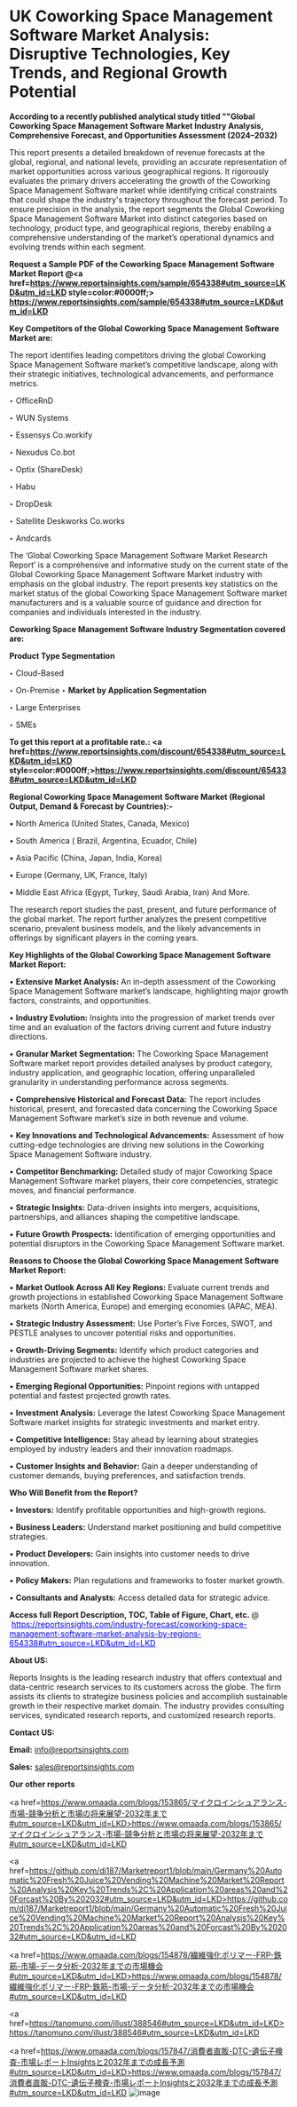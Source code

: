 # UK Coworking Space Management Software Market Analysis: Disruptive Technologies, Key Trends, and Regional Growth Potential

<strong>According to a recently published analytical study titled ""Global Coworking Space Management Software Market Industry Analysis, Comprehensive Forecast, and Opportunities Assessment (2024–2032)</strong>

This report presents a detailed breakdown of revenue forecasts at the global, regional, and national levels, providing an accurate representation of market opportunities across various geographical regions. It rigorously evaluates the primary drivers accelerating the growth of the Coworking Space Management Software market while identifying critical constraints that could shape the industry's trajectory throughout the forecast period. To ensure precision in the analysis, the report segments the Global Coworking Space Management Software Market into distinct categories based on technology, product type, and geographical regions, thereby enabling a comprehensive understanding of the market’s operational dynamics and evolving trends within each segment.

<strong>Request a Sample PDF of the Coworking Space Management Software Market Report </strong><strong>@<a href=https://www.reportsinsights.com/sample/654338#utm_source=LKD&utm_id=LKD style=color:#0000ff;> https://www.reportsinsights.com/sample/654338#utm_source=LKD&utm_id=LKD</a></strong></font>

<strong>Key Competitors of the Global Coworking Space Management Software Market are:</strong>

The report identifies leading competitors driving the global Coworking Space Management Software market’s competitive landscape, along with their strategic initiatives, technological advancements, and performance metrics.

‣ OfficeRnD

‣ WUN Systems

‣ Essensys
 Co.workify

‣ Nexudus
 Co.bot

‣ Optix (ShareDesk)

‣ Habu

‣ DropDesk

‣ Satellite Deskworks
 Co.works

‣ Andcards

The ‘Global Coworking Space Management Software Market Research Report’ is a comprehensive and informative study on the current state of the Global Coworking Space Management Software Market industry with emphasis on the global industry. The report presents key statistics on the market status of the global Coworking Space Management Software market manufacturers and is a valuable source of guidance and direction for companies and individuals interested in the industry.

<strong>Coworking Space Management Software Industry Segmentation covered are:</strong>

<strong>Product Type Segmentation</strong>

‣ Cloud-Based

‣ On-Premise
‣ 
<strong>Market by Application Segmentation</strong>

‣ Large Enterprises

‣ SMEs

<strong>To get this report at a profitable rate.: <a href=https://www.reportsinsights.com/discount/654338#utm_source=LKD&utm_id=LKD style=color:#0000ff;>https://www.reportsinsights.com/discount/654338#utm_source=LKD&utm_id=LKD</a></strong></font>

<strong>Regional Coworking Space Management Software Market (Regional Output, Demand &amp; Forecast by Countries):-</strong>

• North America (United States, Canada, Mexico)

• South America ( Brazil, Argentina, Ecuador, Chile)

• Asia Pacific (China, Japan, India, Korea)

• Europe (Germany, UK, France, Italy)

• Middle East Africa (Egypt, Turkey, Saudi Arabia, Iran) And More.

The research report studies the past, present, and future performance of the global market. The report further analyzes the present competitive scenario, prevalent business models, and the likely advancements in offerings by significant players in the coming years.

<strong>Key Highlights of the Global Coworking Space Management Software Market Report:</strong>

• <strong>Extensive Market Analysis:</strong> An in-depth assessment of the Coworking Space Management Software market’s landscape, highlighting major growth factors, constraints, and opportunities.

• <strong>Industry Evolution:</strong> Insights into the progression of market trends over time and an evaluation of the factors driving current and future industry directions.

• <strong>Granular Market Segmentation:</strong> The Coworking Space Management Software market report provides detailed analyses by product category, industry application, and geographic location, offering unparalleled granularity in understanding performance across segments.

• <strong>Comprehensive Historical and Forecast Data:</strong> The report includes historical, present, and forecasted data concerning the Coworking Space Management Software market’s size in both revenue and volume.

• <strong>Key Innovations and Technological Advancements:</strong> Assessment of how cutting-edge technologies are driving new solutions in the Coworking Space Management Software industry.

• <strong>Competitor Benchmarking:</strong> Detailed study of major Coworking Space Management Software market players, their core competencies, strategic moves, and financial performance.

• <strong>Strategic Insights:</strong> Data-driven insights into mergers, acquisitions, partnerships, and alliances shaping the competitive landscape.

• <strong>Future Growth Prospects:</strong> Identification of emerging opportunities and potential disruptors in the Coworking Space Management Software market.

<strong>Reasons to Choose the Global Coworking Space Management Software Market Report:</strong>

• <strong>Market Outlook Across All Key Regions:</strong> Evaluate current trends and growth projections in established Coworking Space Management Software markets (North America, Europe) and emerging economies (APAC, MEA).

• <strong>Strategic Industry Assessment:</strong> Use Porter’s Five Forces, SWOT, and PESTLE analyses to uncover potential risks and opportunities.

• <strong>Growth-Driving Segments:</strong> Identify which product categories and industries are projected to achieve the highest Coworking Space Management Software market shares.

• <strong>Emerging Regional Opportunities:</strong> Pinpoint regions with untapped potential and fastest projected growth rates.

• <strong>Investment Analysis:</strong> Leverage the latest Coworking Space Management Software market insights for strategic investments and market entry.

• <strong>Competitive Intelligence:</strong> Stay ahead by learning about strategies employed by industry leaders and their innovation roadmaps.

• <strong>Customer Insights and Behavior:</strong> Gain a deeper understanding of customer demands, buying preferences, and satisfaction trends.

<strong>Who Will Benefit from the Report?</strong>

• <strong>Investors:</strong> Identify profitable opportunities and high-growth regions.

• <strong>Business Leaders:</strong> Understand market positioning and build competitive strategies.

• <strong>Product Developers:</strong> Gain insights into customer needs to drive innovation.

• <strong>Policy Makers:</strong> Plan regulations and frameworks to foster market growth.

• <strong>Consultants and Analysts:</strong> Access detailed data for strategic advice.
</ul>
<strong>Access full Report Description, TOC, Table of Figure, Chart, etc. </strong>@  <a href=https://reportsinsights.com/industry-forecast/coworking-space-management-software-market-analysis-by-regions-654338#utm_source=LKD&utm_id=LKD style=color:#0000ff;>https://reportsinsights.com/industry-forecast/coworking-space-management-software-market-analysis-by-regions-654338#utm_source=LKD&utm_id=LKD</a></font>

<strong><strong>About US</strong>:</strong>

Reports Insights is the leading research industry that offers contextual and data-centric research services to its customers across the globe. The firm assists its clients to strategize business policies and accomplish sustainable growth in their respective market domain. The industry provides consulting services, syndicated research reports, and customized research reports.

<strong>Contact US:</strong>

<p class=""""><b>Email:</b> <a href=mailto:info@reportsinsights.com>info@reportsinsights.com</a></p>
<p class=""""><b>Sales:</b> <a href=mailto:sales@reportsinsights.com>sales@reportsinsights.com</a></p>

<strong>Our other reports</strong>

<a href=https://www.omaada.com/blogs/153865/マイクロインシュアランス-市場-競争分析と市場の将来展望-2032年まで#utm_source=LKD&utm_id=LKD>https://www.omaada.com/blogs/153865/マイクロインシュアランス-市場-競争分析と市場の将来展望-2032年まで#utm_source=LKD&utm_id=LKD</a>

<a href=https://github.com/di187/Marketreport1/blob/main/Germany%20Automatic%20Fresh%20Juice%20Vending%20Machine%20Market%20Report%20Analysis%20Key%20Trends%2C%20Application%20areas%20and%20Forcast%20By%202032#utm_source=LKD&utm_id=LKD>https://github.com/di187/Marketreport1/blob/main/Germany%20Automatic%20Fresh%20Juice%20Vending%20Machine%20Market%20Report%20Analysis%20Key%20Trends%2C%20Application%20areas%20and%20Forcast%20By%202032#utm_source=LKD&utm_id=LKD</a>

<a href=https://www.omaada.com/blogs/154878/繊維強化ポリマー-FRP-鉄筋-市場-データ分析-2032年までの市場機会#utm_source=LKD&utm_id=LKD>https://www.omaada.com/blogs/154878/繊維強化ポリマー-FRP-鉄筋-市場-データ分析-2032年までの市場機会#utm_source=LKD&utm_id=LKD</a>

<a href=https://tanomuno.com/illust/388546#utm_source=LKD&utm_id=LKD>https://tanomuno.com/illust/388546#utm_source=LKD&utm_id=LKD</a>

<a href=https://www.omaada.com/blogs/157847/消費者直販-DTC-遺伝子検査-市場レポートInsightsと2032年までの成長予測#utm_source=LKD&utm_id=LKD>https://www.omaada.com/blogs/157847/消費者直販-DTC-遺伝子検査-市場レポートInsightsと2032年までの成長予測#utm_source=LKD&utm_id=LKD</a>
![image](https://github.com/user-attachments/assets/04b46c4d-6879-4056-b210-0f5f80cf0514)
